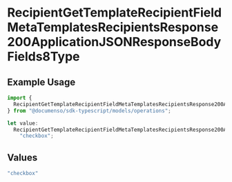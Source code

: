 # RecipientGetTemplateRecipientFieldMetaTemplatesRecipientsResponse200ApplicationJSONResponseBodyFields8Type

## Example Usage

```typescript
import {
  RecipientGetTemplateRecipientFieldMetaTemplatesRecipientsResponse200ApplicationJSONResponseBodyFields8Type,
} from "@documenso/sdk-typescript/models/operations";

let value:
  RecipientGetTemplateRecipientFieldMetaTemplatesRecipientsResponse200ApplicationJSONResponseBodyFields8Type =
    "checkbox";
```

## Values

```typescript
"checkbox"
```